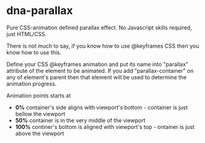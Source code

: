 # dna-parallax
Pure CSS-animation defined parallax effect. No Javascript skills required, just HTML/CSS.

There is not much to say, if you know how to use @keyframes CSS then you know how to use this.

Define your CSS @keyframes animation and put its name into "parallax" attribute of the element to be animated. If you add "parallax-container" on any of element's parent then that element will be used to determine the animation progress.

Animation points starts at 
* **0%** container's side aligns with viewport's bottom - container is just bellow the viewport 
* **50%** container is in the very middle of the viewport
* **100%** continer's bottom is aligned with viewport's top - ontainer is just above the viewport
